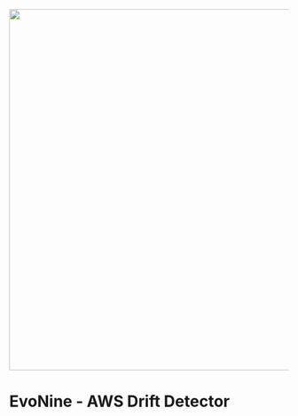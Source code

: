 <div align="center"> <a href="#">
    <img
      src="https://github.com/EmanueleGurini/evonine/tree/images/logo_evonine.png"
      width="650"
      height="auto"
    />
  </a>
</div>

# EvoNine - AWS Drift Detector
